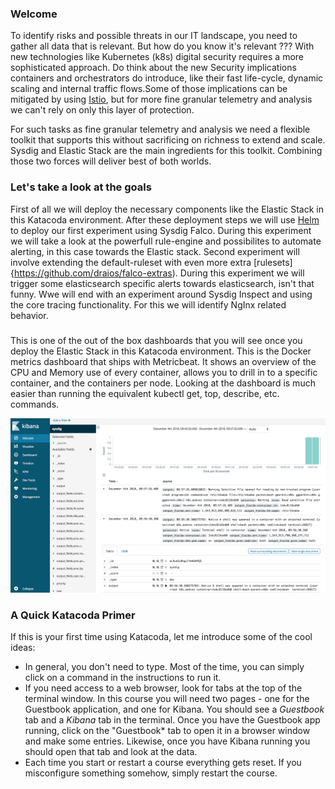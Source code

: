 ### Welcome

To identify risks and possible threats in our IT landscape, you need to gather all data that is relevant. But how do you know it's relevant ??? With new technologies like Kubernetes (k8s) digital security requires a more sophisticated approach. Do think about the new Security implications containers and orchestrators do introduce, like their fast life-cycle, dynamic scaling and internal traffic flows.Some of those implications can be mitigated by using [Istio](https://istio.io/), but for more fine granular telemetry and analysis we can't rely on only this layer of protection.

For such tasks as fine granular telemetry and analysis we need a flexible toolkit that supports this without sacrificing on richness to extend and scale. 
Sysdig and Elastic Stack are the main ingredients for this toolkit. Combining those two forces will deliver best of both worlds.

### Let's take a look at the goals

First of all we will deploy the necessary components like the Elastic Stack in this Katacoda environment. After these deployment steps we will use [Helm](https://helm.sh/) to deploy our first experiment using Sysdig Falco. During this experiment we will take a look at the powerfull rule-engine and possibilites to automate alerting, in this case towards the Elastic stack. Second experiment will involve extending the default-ruleset with even more extra [rulesets]{https://github.com/draios/falco-extras). During this experiment we will trigger some elasticsearch specific alerts towards elasticsearch, isn't that funny.
Wwe will end with an experiment around Sysdig Inspect and using the core tracing functionality. For this we will identify NgInx related behavior.

### 


This is one of the out of the box dashboards that you will see once you deploy the Elastic Stack in this Katacoda environment.  This is the Docker metrics dashboard that ships with Metricbeat.  It shows an overview of the CPU and Memory use of every container, allows you to drill in to a specific container, and the containers per node.  Looking at the dashboard is much easier than running the equivalent kubectl get, top, describe, etc. commands.

![Kibana Example](https://raw.githubusercontent.com/avwsolutions/katacoda-scenarios/master/setup-your-digital-forensics-platform/images/example1.png)

### A Quick Katacoda Primer
If this is your first time using Katacoda, let me introduce some of the cool ideas:

* In general, you don't need to type.  Most of the time, you can simply click on a command in the instructions to run it.
* If you need access to a web browser, look for tabs at the top of the terminal window. In this course you will need two pages - one for the Guestbook application, and one for  Kibana. You should see a *Guestbook* tab and a *Kibana* tab in the terminal.  Once you have the Guestbook app running, click on the "Guestbook* tab to open it in a browser window and make some entries. Likewise, once you have Kibana running you should open that tab and look at the data.
* Each time you start or restart a course everything gets reset. If you misconfigure something somehow, simply restart the course.
